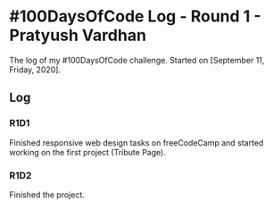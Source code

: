 # #100DaysOfCode Log - Round 1 - Pratyush Vardhan

The log of my #100DaysOfCode challenge. Started on [September 11, Friday, 2020].

## Log

### R1D1 
Finished responsive web design tasks on freeCodeCamp and started working on the first project (Tribute Page).

### R1D2
Finished the project.
